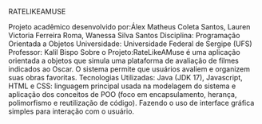 RATELIKEAMUSE

Projeto acadêmico desenvolvido por:Álex Matheus Coleta Santos, Lauren Victoria Ferreira Roma, Wanessa Silva Santos
Disciplina: Programação Orientada a Objetos
Universidade: Universidade Federal de Sergipe (UFS)
Professor: Kalil Bispo
Sobre o Projeto:RateLikeAMuse é uma aplicação orientada a objetos que simula uma plataforma de avaliação de filmes indicados ao Oscar. O sistema permite que usuários avaliem e organizem suas obras favoritas.
Tecnologias Utilizadas:
Java (JDK 17), Javascript, HTML e CSS: linguagem principal usada na modelagem do sistema e aplicação dos conceitos de POO (foco em encapsulamento, herança, polimorfismo e reutilização de código). Fazendo o uso de interface gráfica simples para interação com o usuário.
